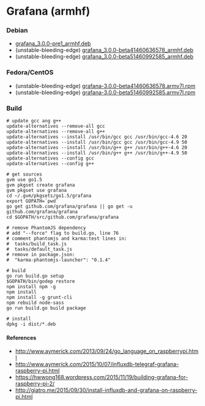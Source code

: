 # Grafana (armhf)

### Debian

* [grafana_3.0.0-pre1_armhf.deb](https://s3.eu-central-1.amazonaws.com/beastcraft-telemetry/grafana_3.0.0-pre1_armhf.deb)
* (unstable-bleeding-edge) [grafana_3.0.0-beta41460636578_armhf.deb](https://s3.eu-central-1.amazonaws.com/beastcraft-telemetry/grafana_3.0.0-beta41460636578_armhf.deb)
* (unstable-bleeding-edge) [grafana_3.0.0-beta51460992585_armhf.deb](https://s3.eu-central-1.amazonaws.com/beastcraft-telemetry/grafana_3.0.0-beta51460992585_armhf.deb)

### Fedora/CentOS

* (unstable-bleeding-edge) [grafana-3.0.0-beta41460636578.armv7l.rpm](https://s3.eu-central-1.amazonaws.com/beastcraft-telemetry/grafana-3.0.0-beta41460636578.armv7l.rpm)
* (unstable-bleeding-edge) [grafana-3.0.0-beta51460992585.armv7l.rpm](https://s3.eu-central-1.amazonaws.com/beastcraft-telemetry/grafana-3.0.0-beta51460992585.armv7l.rpm)

### Build

```
# update gcc ang g++
update-alternatives --remove-all gcc
update-alternatives --remove-all g++
update-alternatives --install /usr/bin/gcc gcc /usr/bin/gcc-4.6 20
update-alternatives --install /usr/bin/gcc gcc /usr/bin/gcc-4.9 50
update-alternatives --install /usr/bin/g++ g++ /usr/bin/g++-4.6 20
update-alternatives --install /usr/bin/g++ g++ /usr/bin/g++-4.9 50
update-alternatives --config gcc
update-alternatives --config g++

# get sources
gvm use go1.5
gvm pkgset create grafana
gvm pkgset use grafana
cd ~/.gvm/pkgsets/go1.5/grafana
export GOPATH=`pwd`
go get github.com/grafana/grafana || go get -u github.com/grafana/grafana
cd $GOPATH/src/github.com/grafana/grafana

# remove PhantomJS dependency
# add "--force" flag to build.go, line 76
# comment phantomjs and karma:test lines in:
#  tasks/build_task.js
#  tasks/default_task.js
# remove in package.json:
#  "karma-phantomjs-launcher": "0.1.4"

# build
go run build.go setup
$GOPATH/bin/godep restore
npm install npm -g
npm install
npm install -g grunt-cli
npm rebuild node-sass
go run build.go build package

# install
dpkg -i dist/*.deb
```

#### References

* http://www.aymerick.com/2013/09/24/go_language_on_raspberrypi.html
* http://www.aymerick.com/2015/10/07/influxdb-telegraf-grafana-raspberry-pi.html
* https://hwwong168.wordpress.com/2015/11/19/building-grafana-for-raspberry-pi-2/
* http://giatro.me/2015/09/30/install-influxdb-and-grafana-on-raspberry-pi.html
